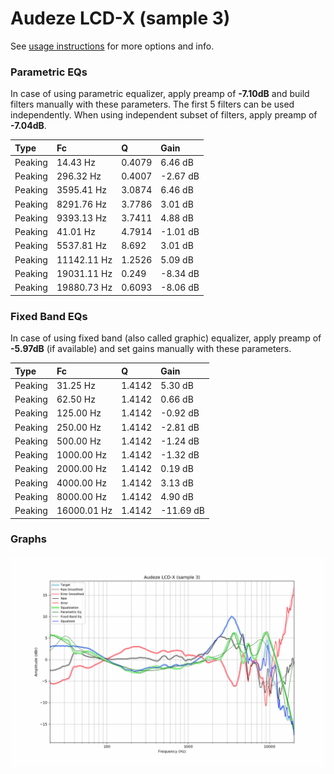 # Audeze LCD-X (sample 3)
See [usage instructions](https://github.com/jaakkopasanen/AutoEq#usage) for more options and info.

### Parametric EQs
In case of using parametric equalizer, apply preamp of **-7.10dB** and build filters manually
with these parameters. The first 5 filters can be used independently.
When using independent subset of filters, apply preamp of **-7.04dB**.

| Type    | Fc          |      Q | Gain     |
|:--------|:------------|:-------|:---------|
| Peaking | 14.43 Hz    | 0.4079 | 6.46 dB  |
| Peaking | 296.32 Hz   | 0.4007 | -2.67 dB |
| Peaking | 3595.41 Hz  | 3.0874 | 6.46 dB  |
| Peaking | 8291.76 Hz  | 3.7786 | 3.01 dB  |
| Peaking | 9393.13 Hz  | 3.7411 | 4.88 dB  |
| Peaking | 41.01 Hz    | 4.7914 | -1.01 dB |
| Peaking | 5537.81 Hz  | 8.692  | 3.01 dB  |
| Peaking | 11142.11 Hz | 1.2526 | 5.09 dB  |
| Peaking | 19031.11 Hz | 0.249  | -8.34 dB |
| Peaking | 19880.73 Hz | 0.6093 | -8.06 dB |

### Fixed Band EQs
In case of using fixed band (also called graphic) equalizer, apply preamp of **-5.97dB**
(if available) and set gains manually with these parameters.

| Type    | Fc          |      Q | Gain      |
|:--------|:------------|:-------|:----------|
| Peaking | 31.25 Hz    | 1.4142 | 5.30 dB   |
| Peaking | 62.50 Hz    | 1.4142 | 0.66 dB   |
| Peaking | 125.00 Hz   | 1.4142 | -0.92 dB  |
| Peaking | 250.00 Hz   | 1.4142 | -2.81 dB  |
| Peaking | 500.00 Hz   | 1.4142 | -1.24 dB  |
| Peaking | 1000.00 Hz  | 1.4142 | -1.32 dB  |
| Peaking | 2000.00 Hz  | 1.4142 | 0.19 dB   |
| Peaking | 4000.00 Hz  | 1.4142 | 3.13 dB   |
| Peaking | 8000.00 Hz  | 1.4142 | 4.90 dB   |
| Peaking | 16000.01 Hz | 1.4142 | -11.69 dB |

### Graphs
![](./Audeze%20LCD-X%20(sample%203).png)